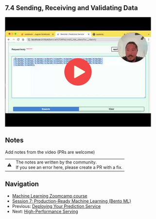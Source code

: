 
## 7.4 Sending, Receiving and Validating Data

<a href="https://www.youtube.com/watch?v=zNYtXde0BCA&list=PL3MmuxUbc_hIhxl5Ji8t4O6lPAOpHaCLR"><img src="images/thumbnail-7-04.jpg"></a>
 




## Notes

Add notes from the video (PRs are welcome)


<table>
   <tr>
      <td>⚠️</td>
      <td>
         The notes are written by the community. <br>
         If you see an error here, please create a PR with a fix.
      </td>
   </tr>
</table>


## Navigation

* [Machine Learning Zoomcamp course](../)
* [Session 7: Production-Ready Machine Learning (Bento ML)](./)
* Previous: [Deploying Your Prediction Service](03-deploy-bento-service.md)
* Next: [High-Performance Serving](05-high-performance.md)